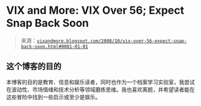 <!--yml

分类：未分类

日期：2024-05-18 18:23:36

-->

# VIX and More: VIX Over 56; Expect Snap Back Soon

> 来源：[`vixandmore.blogspot.com/2008/10/vix-over-56-expect-snap-back-soon.html#0001-01-01`](http://vixandmore.blogspot.com/2008/10/vix-over-56-expect-snap-back-soon.html#0001-01-01)

## 这个博客的目的

本博客的目的是教育、信息和娱乐读者，同时也作为一个档案学习实验室，我尝试在波动性、市场情绪和技术分析等领域磨练思维。我也喜欢离题，并希望读者能在这些冒险中找到一些启示或至少是娱乐。
